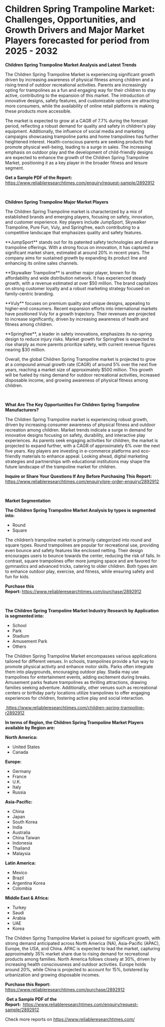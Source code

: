 <p><h1>Children Spring Trampoline Market: Challenges, Opportunities, and Growth Drivers and Major Market Players forecasted for period from 2025 - 2032</h1></p><p><strong>Children Spring Trampoline Market Analysis and Latest Trends</strong></p>
<p><p>The Children Spring Trampoline Market is experiencing significant growth driven by increasing awareness of physical fitness among children and a rising trend of outdoor recreational activities. Parents are increasingly opting for trampolines as a fun and engaging way for their children to stay active, contributing to the expansion of this market. The introduction of innovative designs, safety features, and customizable options are attracting more consumers, while the availability of online retail platforms is making these products more accessible.</p><p>The market is expected to grow at a CAGR of 7.7% during the forecast period, reflecting a robust demand for quality and safety in children's play equipment. Additionally, the influence of social media and marketing campaigns showcasing trampoline parks and home trampolines has further heightened interest. Health-conscious parents are seeking products that promote physical well-being, leading to a surge in sales. The increasing emphasis on outdoor play and the development of child-friendly designs are expected to enhance the growth of the Children Spring Trampoline Market, positioning it as a key player in the broader fitness and leisure segment.</p></p>
<p><strong>Get a Sample PDF of the Report:&nbsp;</strong> <a href="https://www.reliableresearchtimes.com/enquiry/request-sample/2892912?utm_campaign=2464&utm_medium=2&utm_source=Github&utm_content=ia&utm_term=15032025&utm_id=children-spring-trampoline">https://www.reliableresearchtimes.com/enquiry/request-sample/2892912</a></p>
<p>&nbsp;</p>
<p><strong>Children Spring Trampoline Major Market Players</strong></p>
<p><p>The Children Spring Trampoline market is characterized by a mix of established brands and emerging players, focusing on safety, innovation, and customer experience. Key players include JumpSport, Skywalker Trampoline, Pure Fun, Vuly, and Springfree, each contributing to a competitive landscape that emphasizes quality and safety features.</p><p>**JumpSport** stands out for its patented safety technologies and diverse trampoline offerings. With a strong focus on innovation, it has captured a significant market share, estimated at around 20% in recent years. The company aims for sustained growth by expanding its product line and enhancing its online sales channels.</p><p>**Skywalker Trampoline** is another major player, known for its affordability and wide distribution network. It has experienced steady growth, with a revenue estimated at over $50 million. The brand capitalizes on strong customer loyalty and a robust marketing strategy focused on family-centric branding.</p><p>**Vuly** focuses on premium quality and unique designs, appealing to higher-end consumers. Recent expansion efforts into international markets have positioned Vuly for a growth trajectory. Their revenues are projected to increase significantly, driven by increasing awareness of health and fitness among children.</p><p>**Springfree**, a leader in safety innovations, emphasizes its no-spring design to reduce injury risks. Market growth for Springfree is expected to rise sharply as more parents prioritize safety, with current revenue figures nearing $30 million.</p><p>Overall, the global Children Spring Trampoline market is projected to grow at a compound annual growth rate (CAGR) of around 5% over the next five years, reaching a market size of approximately $500 million. This growth will be fueled by rising demand for outdoor recreational activities, increased disposable income, and growing awareness of physical fitness among children.</p></p>
<p>&nbsp;</p>
<p><strong>What Are The Key Opportunities For Children Spring Trampoline Manufacturers?</strong></p>
<p><p>The Children Spring Trampoline market is experiencing robust growth, driven by increasing consumer awareness of physical fitness and outdoor recreation among children. Market trends indicate a surge in demand for innovative designs focusing on safety, durability, and interactive play experiences. As parents seek engaging activities for children, the market is projected to expand further, with a CAGR of approximately 6% over the next five years. Key players are investing in e-commerce platforms and eco-friendly materials to enhance appeal. Looking ahead, digital marketing strategies and partnerships with educational institutions may shape the future landscape of the trampoline market for children.</p></p>
<p><strong>Inquire or Share Your Questions If Any Before Purchasing This Report:</strong> <a href="https://www.reliableresearchtimes.com/enquiry/pre-order-enquiry/2892912?utm_campaign=2464&utm_medium=2&utm_source=Github&utm_content=ia&utm_term=15032025&utm_id=children-spring-trampoline">https://www.reliableresearchtimes.com/enquiry/pre-order-enquiry/2892912</a></p>
<p>&nbsp;</p>
<p><strong>Market Segmentation</strong></p>
<p><strong>The Children Spring Trampoline Market Analysis by types is segmented into:</strong></p>
<p><ul><li>Round</li><li>Square</li></ul></p>
<p><p>The children’s trampoline market is primarily categorized into round and square types. Round trampolines are popular for recreational use, providing even bounce and safety features like enclosed netting. Their design encourages users to bounce towards the center, reducing the risk of falls. In contrast, square trampolines offer more jumping space and are favored for gymnastics and advanced tricks, catering to older children. Both types aim to enhance outdoor play, exercise, and fitness, while ensuring safety and fun for kids.</p></p>
<p><strong>Purchase this Report:&nbsp;</strong><a href="https://www.reliableresearchtimes.com/purchase/2892912?utm_campaign=2464&utm_medium=2&utm_source=Github&utm_content=ia&utm_term=15032025&utm_id=children-spring-trampoline">https://www.reliableresearchtimes.com/purchase/2892912</a></p>
<p>&nbsp;</p>
<p><strong>The Children Spring Trampoline Market Industry Research by Application is segmented into:</strong></p>
<p><ul><li>School</li><li>Park</li><li>Stadium</li><li>Amusement Park</li><li>Others</li></ul></p>
<p><p>The Children Spring Trampoline Market encompasses various applications tailored for different venues. In schools, trampolines provide a fun way to promote physical activity and enhance motor skills. Parks often integrate them into playgrounds, encouraging outdoor play. Stadia may use trampolines for entertainment events, adding excitement during breaks. Amusement parks feature trampolines as thrilling attractions, drawing families seeking adventure. Additionally, other venues such as recreational centers or birthday party locations utilize trampolines to offer engaging experiences for children, fostering active play and social interaction.</p></p>
<p><a href="https://www.reliableresearchtimes.com/children-spring-trampoline-r2892912?utm_campaign=2464&utm_medium=2&utm_source=Github&utm_content=ia&utm_term=15032025&utm_id=children-spring-trampoline">&nbsp;https://www.reliableresearchtimes.com/children-spring-trampoline-r2892912</a></p>
<p><strong>In terms of Region, the Children Spring Trampoline Market Players available by Region are:</strong></p>
<p>
    <p> <strong> North America: </strong>
        <ul>
            <li>United States</li>
            <li>Canada</li>
        </ul>
        </p> 
    <p> <strong> Europe: </strong>
        <ul>
            <li>Germany</li>
            <li>France</li>
            <li>U.K.</li>
            <li>Italy</li>
            <li>Russia</li>
        </ul>
        </p> 
    <p> <strong> Asia-Pacific: </strong>
        <ul>
            <li>China</li>
            <li>Japan</li>
            <li>South Korea</li>
            <li>India</li>
            <li>Australia</li>
            <li>China Taiwan</li>
            <li>Indonesia</li>
            <li>Thailand</li>
            <li>Malaysia</li>
        </ul>
        </p> 
    <p> <strong> Latin America: </strong>
        <ul>
            <li>Mexico</li>
            <li>Brazil</li>
            <li>Argentina Korea</li>
            <li>Colombia</li>
        </ul>
        </p> 
    <p> <strong> Middle East & Africa: </strong>
        <ul>
            <li>Turkey</li>
            <li>Saudi</li>
            <li>Arabia</li>
            <li>UAE</li>
            <li>Korea</li>
        </ul>
    </p>
    </p>
<p><p>The Children Spring Trampoline Market is poised for significant growth, with strong demand anticipated across North America (NA), Asia-Pacific (APAC), Europe, the USA, and China. APAC is expected to lead the market, capturing approximately 35% market share due to rising demand for recreational products among families. North America follows closely at 30%, driven by increasing health consciousness and outdoor activities. Europe holds around 20%, while China is projected to account for 15%, bolstered by urbanization and growing disposable incomes.</p></p>
<p><strong>Purchase this Report: </strong><a href="https://www.reliableresearchtimes.com/purchase/2892912?utm_campaign=2464&utm_medium=2&utm_source=Github&utm_content=ia&utm_term=15032025&utm_id=children-spring-trampoline">https://www.reliableresearchtimes.com/purchase/2892912</a></p>
<p>&nbsp;<strong>Get a Sample PDF of the Report:&nbsp;&nbsp;</strong><a href="https://www.reliableresearchtimes.com/enquiry/request-sample/2892912?utm_campaign=2464&utm_medium=2&utm_source=Github&utm_content=ia&utm_term=15032025&utm_id=children-spring-trampoline">https://www.reliableresearchtimes.com/enquiry/request-sample/2892912</a></p>
<p><strong></strong></p>
<p>Check more reports on <a href="https://www.reliableresearchtimes.com/?utm_campaign=2464&utm_medium=2&utm_source=Github&utm_content=ia&utm_term=15032025&utm_id=children-spring-trampoline">https://www.reliableresearchtimes.com/</a></p>